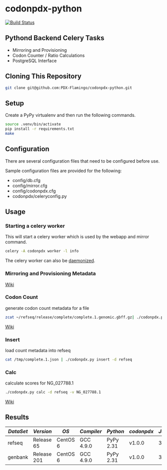 codonpdx-python
===============

[![Build Status](https://travis-ci.org/PDX-Flamingo/codonpdx-python.svg?branch=master)](https://travis-ci.org/PDX-Flamingo/codonpdx-python)

Pythond Backend Celery Tasks
---
- Mirroring and Provisioning
- Codon Counter / Ratio Calculations
- PostgreSQL Interface

Cloning This Repository
-----------------------

```bash
git clone git@github.com:PDX-Flamingo/codonpdx-python.git
```

Setup
-----

Create a PyPy virtualenv and then run the following commands.

```bash
source .venv/bin/activate
pip install -r requirements.txt
make
```

Configuration
-------------

There are several configuration files that need to be configured before use.

Sample configuration files are provided for the following:

* config/db.cfg
* config/mirror.cfg
* config/codonpdx.cfg
* codonpdx/celeryconfig.py

Usage
-------

### Starting a celery worker

This will start a celery worker which is used by the webapp and mirror command.

```bash
celery -A codonpdx worker -l info
```

The celery worker can also be [daemonized](http://celery.readthedocs.org/en/latest/tutorials/daemonizing.html).

### Mirroring and Provisioning Metadata

[Wiki](https://github.com/PDX-Flamingo/codonpdx-python/wiki/Command-Line-Usage)

### Codon Count

generate codon count metadata for a file

```bash
zcat ~/refseq/release/complete/complete.1.genomic.gbff.gz| ./codonpdx.py count -f genbank > /tmp/complete.1.json
```

[Wiki](https://github.com/PDX-Flamingo/codonpdx-python/wiki/CounterC)

### Insert

load count metadata into refseq

```bash
cat /tmp/complete.1.json | ./codonpdx.py insert -d refseq
```

### Calc

calculate scores for NG_027788.1

```bash
./codonpdx.py calc -d refseq -v NG_027788.1
```
[Wiki](https://github.com/PDX-Flamingo/codonpdx-python/wiki/Score-Calculation-Algorithm)


Results
--------

| *DataSet* | *Version* | *OS* | *Compiler* | *Python* | *codonpdx* | *Jobs* | *Time* | 
|-----------|-----------|------|------------|----------|------------|--------|--------|
| refseq  | Release 65 | CentOS 6 | GCC 4.9.0 | PyPy 2.31 | v1.0.0 | 32 | 12.35 minutes |
| genbank | Release 201 | CentOS 6 | GCC 4.9.0 | PyPy 2.31 | v1.0.0| 32 | 95.20 minutes |

